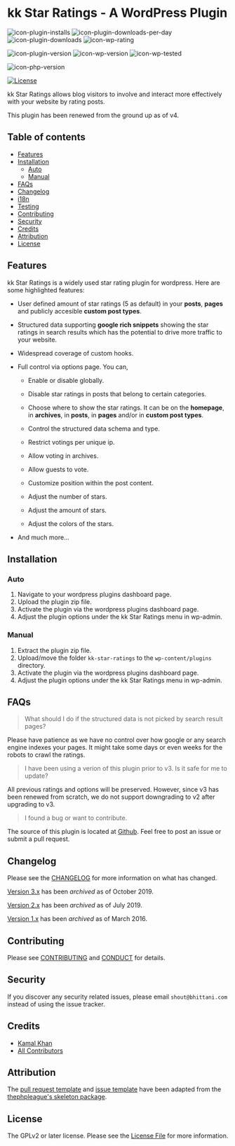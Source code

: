 <!-- only:wp>
=== kk Star Ratings ===
Contributors: bhittani
Donate link: https://github.com/kamalkhan/kk-star-ratings
Tags: star ratings, votings, rate posts, ajax ratings, infinite stars, unlimited stars, google rich snippets, structured data, SEO, SERP
Requires at least: 4.5
Requires PHP: 5.6
Tested up to: 5.2.4
Stable tag: 4.2.0
License: GPLv2 or later
License URI: http://www.gnu.org/licenses/gpl-2.0.html
</only:wp -->

<!-- only:github/ -->
kk Star Ratings - A WordPress Plugin
======

![icon-plugin-installs]
![icon-plugin-downloads-per-day]
![icon-plugin-downloads]
![icon-wp-rating]

![icon-plugin-version]
![icon-wp-version]
![icon-wp-tested]

![icon-php-version]
<!-- [![Travis Build Status][icon-travis-status]][link-travis-status] -->

[![License][icon-license]](LICENSE.txt)
<!-- /only:github -->

kk Star Ratings allows blog visitors to involve and interact more effectively with your website by rating posts.

This plugin has been renewed from the ground up as of v4.

<!-- only:github/ -->
**Table of contents**
---
  - [Features](#features)
  - [Installation](#installation)
    - [Auto](#auto)
    - [Manual](#manual)
  - [FAQs](#faqs)
  - [Changelog](#changelog)
  - [i18n](#i18n)
  - [Testing](#testing)
  - [Contributing](#contributing)
  - [Security](#security)
  - [Credits](#credits)
  - [Attribution](#attribution)
  - [License](#license)
<!-- /only:github -->

<!-- only:wp>
== Description ==
</only:wp -->

<!-- only:github/ -->
## Features
<!-- /only:github -->

kk Star Ratings is a widely used star rating plugin for wordpress. Here are some highlighted features:

- User defined amount of star ratings (5 as default) in your **posts**, **pages** and publicly accesible **custom post types**.

- Structured data supporting **google rich snippets** showing the star ratings in search results which has the potential to drive more traffic to your website.

- Widespread coverage of custom hooks.

- Full control via options page. You can,

  - Enable or disable globally.
  
  - Disable star ratings in posts that belong to certain categories.

  - Choose where to show the star ratings. It can be on the **homepage**, in **archives**, in **posts**, in **pages** and/or in **custom post types**.

  - Control the structured data schema and type.

  - Restrict votings per unique ip.

  - Allow voting in archives.

  - Allow guests to vote.

  - Customize position within the post content.

  - Adjust the number of stars.

  - Adjust the amount of stars.

  - Adjust the colors of the stars.
  
- And much more...

<!-- only:wp>
== Installation ==
</only:wp -->

<!-- only:github/ -->
## Installation
<!-- /only:github -->

<!-- only:github/ -->
### Auto
1. Navigate to your wordpress plugins dashboard page.
2. Upload the plugin zip file.
3. Activate the plugin via the wordpress plugins dashboard page.
4. Adjust the plugin options under the kk Star Ratings menu in wp-admin.
<!-- /only:github -->

<!-- only:github/ -->
### Manual
<!-- /only:github -->
1. Extract the plugin zip file.
1. Upload/move the folder `kk-star-ratings` to the `wp-content/plugins` directory.
1. Activate the plugin via the wordpress plugins dashboard page.
1. Adjust the plugin options under the kk Star Ratings menu in wp-admin.

<!-- only:wp>
== Frequently Asked Questions ==
</only:wp -->

<!-- only:github/ -->
## FAQs
<!-- /only:github -->

<!-- only:wp>
= What should I do if structured data do not show in search result pages. =
</only:wp -->
<!-- only:github/ -->
> What should I do if the structured data is not picked by search result pages? 
<!-- /only:github -->

Please have patience as we have no control over how google or any search engine indexes your pages. It might take some days or even weeks for the robots to crawl the ratings.

<!-- only:wp>
= I have been using a verion of this plugin prior to v3. Is it safe for me to update? =
</only:wp -->
<!-- only:github/ -->
> I have been using a verion of this plugin prior to v3. Is it safe for me to update?
<!-- /only:github -->

All previous ratings and options will be preserved. However, since v3 has been renewed from scratch, we do not support downgrading to v2 after upgrading to v3.

<!-- only:wp>
= I found a bug or want to contribute. =
</only:wp -->
<!-- only:github/ -->
> I found a bug or want to contribute.
<!-- /only:github -->

The source of this plugin is located at [Github](https://github.com/kamalkhan/kk-star-ratings). Feel free to post an issue or submit a pull request.

<!-- only:wp>
== Screenshots ==

1. Appearance
</only:wp -->

<!-- only:wp>
== Changelog ==

= 4.x =

- [View Changelog](CHANGELOG.md)

= 3.x =
[Archived](.github/CHANGELOG-v3.md)

= 2.x =
[Archived](.github/CHANGELOG-v2.md)

= 1.x =
[Archived](.github/CHANGELOG-v1.md)
</only:wp -->

<!-- only:wp>
== Upgrade Notice ==

= 4.x =
It is seamless to upgrade from v3 to v4.

= 3.x =
All previous ratings and options will be preserved. However, since v3 has been renewed from scratch, we do not support downgrading to v2 after moving from v2 to v3.
</only:wp -->

<!-- only:github/ -->
## Changelog

Please see the [CHANGELOG](CHANGELOG.md) for more information on what has changed.

[Version 3.x](.github/CHANGELOG-v3.md) has been *archived* as of October 2019.

[Version 2.x](.github/CHANGELOG-v2.md) has been *archived* as of July 2019.

[Version 1.x](.github/CHANGELOG-v1.md) has been *archived* as of March 2016.

<!-- ## i18n

```bash
npm install
npm run i18n
```

or

```bash
yarn
yarn i18n
```

## Testing

You may clone this repository for development and test purposes.

```bash
git clone https://github.com/kamalkhan/kk-star-ratings

cd kk-star-ratings

composer install

composer install-test-suite

composer test
``` -->

## Contributing

Please see [CONTRIBUTING](.github/CONTRIBUTING.md) and [CONDUCT](.github/CONDUCT.md) for details.

## Security

If you discover any security related issues, please email `shout@bhittani.com` instead of using the issue tracker.

## Credits

- [Kamal Khan](https://github.com/kamalkhan)
- [All Contributors][link-contributors]

## Attribution

The [pull request template](.github/PR_TEMPLATE) and [issue template](.github/ISSUE_TEMPLATE) have been adapted from the [thephpleague's skeleton package](https://github.com/thephpleague/skeleton).

## License

The GPLv2 or later license. Please see the [License File](LICENSE.txt) for more information.

<!-- WordPress -->
[icon-wp-version]: https://img.shields.io/wordpress/plugin/wp-version/kk-star-ratings.svg
[icon-wp-tested]: https://img.shields.io/wordpress/plugin/tested/kk-star-ratings.svg
[icon-wp-rating]: https://img.shields.io/wordpress/plugin/rating/kk-star-ratings.svg

<!-- Plugin -->
[icon-plugin-downloads-per-day]: https://img.shields.io/wordpress/plugin/dd/kk-star-ratings.svg
[icon-plugin-downloads]: https://img.shields.io/wordpress/plugin/dt/kk-star-ratings.svg
[icon-plugin-installs]: https://img.shields.io/wordpress/plugin/installs/kk-star-ratings.svg
[icon-plugin-version]: https://img.shields.io/wordpress/plugin/v/kk-star-ratings.svg

<!-- PHP version -->
[icon-php-version]: https://img.shields.io/travis/php-v/kamalkhan/kk-star-ratings/master.svg

<!-- Travis Status -->
[icon-travis-status]: https://img.shields.io/travis/kamalkhan/kk-star-ratings.svg
[link-travis-status]: https://travis-ci.org/kamalkhan/kk-star-ratings

<!-- Packagist Downloads -->
[icon-packagist-downloads]: https://img.shields.io/packagist/dt/bhittani/kk-star-ratings.svg
[link-packagist-downloads]: https://packagist.org/packages/bhittani/kk-star-ratings

<!-- License -->
[icon-license]: https://img.shields.io/badge/License-GPL%20v2-blue.svg

<!-- Composer -->
[link-composer]: https://getcomposer.org

<!-- Contributors -->
[link-contributors]: https://github.com/kamalkhan/kk-star-ratings/contributors
<!-- /only:github -->
